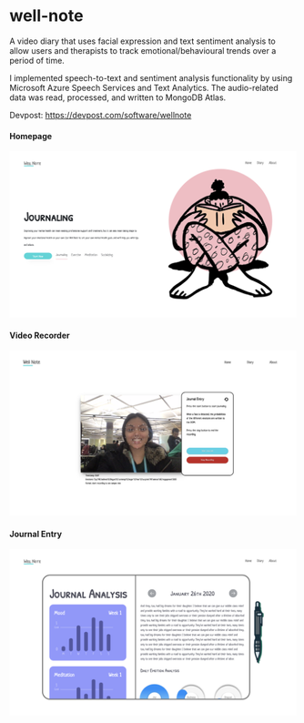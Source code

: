 # well-note
A video diary that uses facial expression and text sentiment analysis to allow users and therapists to track emotional/behavioural trends over a period of time.

I implemented speech-to-text and sentiment analysis functionality by using Microsoft Azure Speech Services and Text Analytics. The audio-related data was read, processed, and written to MongoDB Atlas.

Devpost: https://devpost.com/software/wellnote  

#### Homepage
![Homepage](https://github.com/gracejyzhang/well-note/blob/master/Images/homepage.png)

#### Video Recorder
![Recorder](https://github.com/gracejyzhang/well-note/blob/master/Images/recorder.png)

#### Journal Entry
![Entry](https://github.com/gracejyzhang/well-note/blob/master/Images/entry.png)
